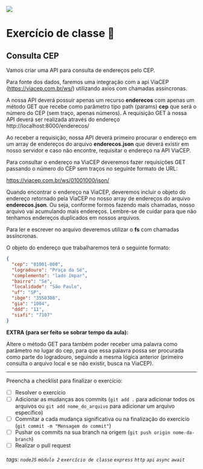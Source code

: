 ![](https://i.imgur.com/xG74tOh.png)

# Exercício de classe 🏫

## Consulta CEP

Vamos criar uma API para consulta de endereços pelo CEP.

Para fonte dos dados, faremos uma integração com a api ViaCEP (https://viacep.com.br/ws/) utilizando axios com chamadas assíncronas.

A nossa API deverá possuir apenas um recurso **enderecos** com apenas um método GET que recebe como parâmetro tipo path (params) **cep** que será o número do CEP (sem traço, apenas números).
A requisição GET à nossa API deverá ser realizada através do endereço http://localhost:8000/enderecos/

Ao receber a requisição, nossa API deverá primeiro procurar o endereço em um array de endereços do arquivo **enderecos.json** que deverá existir em nosso servidor e caso não encontre, requisitar o endereço na API ViaCEP.

Para consultar o endereço na ViaCEP deveremos fazer requisições GET passando o número do CEP sem traços no seguinte formato de URL:

https://viacep.com.br/ws/01001000/json/

Quando encontrar o endereço na ViaCEP, deveremos incluir o objeto do endereço retornado pela ViaCEP no nosso array de endereços do arquivo **enderecos.json**. Ou seja, conforme formos fazendo mais chamadas, nosso arquivo vai acumulando mais endereços. Lembre-se de cuidar para que não tenhamos endereços duplicados em nossos arquivos. 

Para ler e escrever no arquivo deveremos utilizar o **fs** com chamadas assíncronas.

O objeto do endereço que trabalharemos terá o seguinte formato:
```json
{
  "cep": "01001-000",
  "logradouro": "Praça da Sé",
  "complemento": "lado ímpar",
  "bairro": "Sé",
  "localidade": "São Paulo",
  "uf": "SP",
  "ibge": "3550308",
  "gia": "1004",
  "ddd": "11",
  "siafi": "7107"
}
```

**EXTRA (para ser feito se sobrar tempo da aula):**

Altere o método GET para também poder receber uma palavra como parâmetro no lugar do cep, para que essa palavra possa ser procurada como parte do logradouro, seguindo a mesma lógica anterior (primeiro consulta o arquivo local e se não existir, busca na ViaCEP).

---

Preencha a checklist para finalizar o exercício:

- [ ] Resolver o exercício
- [ ] Adicionar as mudanças aos commits (`git add .` para adicionar todos os arquivos ou `git add nome_do_arquivo` para adicionar um arquivo específico)
- [ ] Commitar a cada mudança significativa ou na finalização do exercício (`git commit -m "Mensagem do commit"`)
- [ ] Pushar os commits na sua branch na origem (`git push origin nome-da-branch`)
- [ ] Realizar o pull request

###### tags: `nodeJS` `módulo 2` `exercício de classe` `express` `http` `api` `async` `await`
